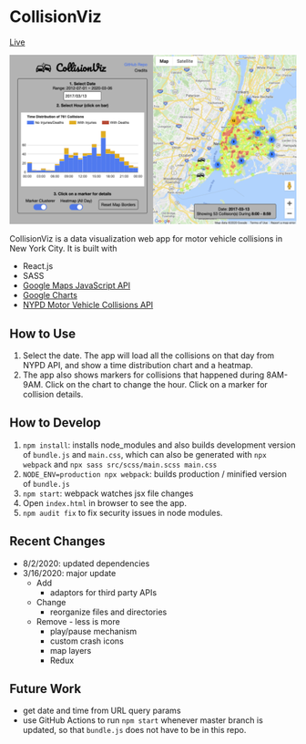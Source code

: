 # CollisionViz

[Live](https://collisionviz.davidfeng.us/)

![Screenshot](./docs/screenshot.png)

CollisionViz is a data visualization web app for motor vehicle collisions in New York City. It is built with

* React.js
* SASS
* [Google Maps JavaScript API](https://developers.google.com/maps/documentation/javascript/)
* [Google Charts](https://developers.google.com/chart/)
* [NYPD Motor Vehicle Collisions API](https://dev.socrata.com/foundry/data.cityofnewyork.us/h9gi-nx95)

## How to Use

1. Select the date. The app will load all the collisions on that day from NYPD API, and show a time distribution chart and a heatmap.
2. The app also shows markers for collisions that happened during 8AM-9AM. Click on the chart to change the hour. Click on a marker for collision details.

## How to Develop

1. `npm install`: installs node_modules and also builds development version of `bundle.js` and `main.css`, which can also be generated with `npx webpack` and `npx sass src/scss/main.scss main.css`
2. `NODE_ENV=production npx webpack`: builds production / minified version of `bundle.js` 
3. `npm start`: webpack watches jsx file changes
4. Open `index.html` in browser to see the app.
5. `npm audit fix` to fix security issues in node modules.

## Recent Changes

* 8/2/2020: updated dependencies
* 3/16/2020: major update
  * Add
    * adaptors for third party APIs
  * Change
    * reorganize files and directories
  * Remove - less is more
    * play/pause mechanism
    * custom crash icons
    * map layers
    * Redux

## Future Work

* get date and time from URL query params
* use GitHub Actions to run `npm start` whenever master branch is updated, so that `bundle.js` does not have to be in this repo.